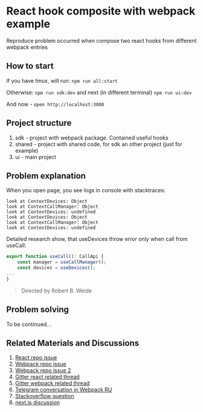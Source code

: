 # React hook composite with webpack example

Reproduce problem occurred when compose two react hooks from different webpack entries

## How to start

If you have tmux, will run:
`npm run all:start`

Otherwise:
`npm run sdk:dev`
and next (in different terminal)
`npm run ui:dev`

And now - `open http://localhost:3000`

## Project structure

1. sdk - project with webpack package. Contained useful hooks
2. shared - project with shared code, for sdk an other project (just for example)
3. ui - main project

## Problem explanation

When you open page, you see logs in console with stacktraces:

    look at ContextDevices: Object
    look at ContextCallManager: Object
    look at ContextDevices: undefined
    look at ContextDevices: Object
    look at ContextCallManager: Object
    look at ContextDevices: undefined

Detailed research show, that useDevices throw error only when call from useCall:

```javascript
export function useCall(): CallApi {
    const manager = useCallManager();
    const devices = useDevices();
...
}
```

> Directed by Robert B. Weide

## Problem solving

To be continued...

## Related Materials and Discussions

1. [React repo issue](https://github.com/facebook/react/issues/24230#issuecomment-1084470436)
2. [Webpack repo issue](https://github.com/webpack/webpack/issues/15605)
3. [Webpack repo issue 2](https://github.com/webpack/webpack/issues/15616)
4. [Gitter react related thread](https://gitter.im/chat-rooms/reactjs?at=624569f78db2b95f0a92c860)
5. [Gitter webpack related thread](https://gitter.im/webpack/webpack?at=624598776b912423205dd681)
6. [Telegram conversation in Webpack RU](https://t.me/webpack_ru/97680)
7. [Stackoverflow question](https://stackoverflow.com/questions/71744221/cant-create-npm-package-with-nested-react-hooks-via-webpack)
8. [next.js discussion](https://github.com/vercel/next.js/discussions/35880)